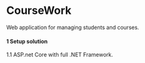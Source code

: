 # CourseWork
Web application for managing students and courses.

#### 1 Setup solution
1.1 ASP.net Core with full .NET Framework.